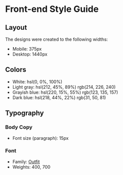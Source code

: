 # Front-end Style Guide

## Layout

The designs were created to the following widths:

- Mobile: 375px
- Desktop: 1440px

## Colors

- White: hsl(0, 0%, 100%)
- Light gray: hsl(212, 45%, 89%) rgb(214, 226, 240)
- Grayish blue: hsl(220, 15%, 55%) 	rgb(123, 135, 157)
- Dark blue: hsl(218, 44%, 22%) 	rgb(31, 50, 81)

## Typography

### Body Copy

- Font size (paragraph): 15px

### Font

- Family: [Outfit](https://fonts.google.com/specimen/Outfit)
- Weights: 400, 700
